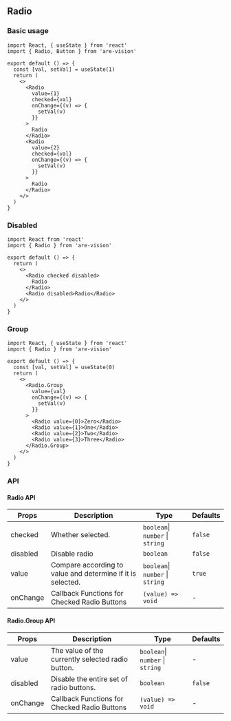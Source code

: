 ## Radio

### Basic usage

```tsx
import React, { useState } from 'react'
import { Radio, Button } from 'are-vision'

export default () => {
  const [val, setVal] = useState(1)
  return (
    <>
      <Radio
        value={1}
        checked={val}
        onChange={(v) => {
          setVal(v)
        }}
      >
        Radio
      </Radio>
      <Radio
        value={2}
        checked={val}
        onChange={(v) => {
          setVal(v)
        }}
      >
        Radio
      </Radio>
    </>
  )
}
```

### Disabled

```tsx
import React from 'react'
import { Radio } from 'are-vision'

export default () => {
  return (
    <>
      <Radio checked disabled>
        Radio
      </Radio>
      <Radio disabled>Radio</Radio>
    </>
  )
}
```

### Group

```tsx
import React, { useState } from 'react'
import { Radio } from 'are-vision'

export default () => {
  const [val, setVal] = useState(0)
  return (
    <>
      <Radio.Group
        value={val}
        onChange={(v) => {
          setVal(v)
        }}
      >
        <Radio value={0}>Zero</Radio>
        <Radio value={1}>One</Radio>
        <Radio value={2}>Two</Radio>
        <Radio value={3}>Three</Radio>
      </Radio.Group>
    </>
  )
}
```

### API

#### Radio API

| Props    | Description                                                 | Type                             | Defaults |
| -------- | ----------------------------------------------------------- | -------------------------------- | -------- |
| checked  | Whether selected.                                           | `boolean`\| `number` \| `string` | `false`  |
| disabled | Disable radio                                               | `boolean`                        | `false`  |
| value    | Compare according to value and determine if it is selected. | `boolean`\| `number` \| `string` | `true`   |
| onChange | Callback Functions for Checked Radio Buttons                | `(value) => void`                | -        |

#### Radio.Group API

| Props    | Description                                       | Type                             | Defaults |
| -------- | ------------------------------------------------- | -------------------------------- | -------- |
| value    | The value of the currently selected radio button. | `boolean`\| `number` \| `string` | -        |
| disabled | Disable the entire set of radio buttons.          | `boolean`                        | `false`  |
| onChange | Callback Functions for Checked Radio Buttons      | `(value) => void`                | -        |

